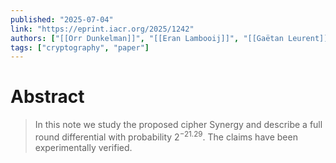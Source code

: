 ```yaml
---
published: "2025-07-04"
link: "https://eprint.iacr.org/2025/1242"
authors: ["[[Orr Dunkelman]]", "[[Eran Lambooij]]", "[[Gaëtan Leurent]]"]
tags: ["cryptography", "paper"]
---
```


# Abstract

> In this note we study the proposed cipher Synergy and describe a full round differential with probability $2^{-21.29}$. The claims have been experimentally verified.